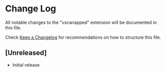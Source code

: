 # Change Log

All notable changes to the "vscwrapped" extension will be documented in this file.

Check [Keep a Changelog](http://keepachangelog.com/) for recommendations on how to structure this file.

## [Unreleased]

- Initial release